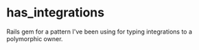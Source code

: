 # has_integrations
Rails gem for a pattern I've been using for typing integrations to a polymorphic owner.

